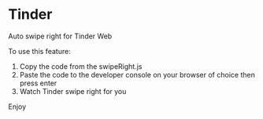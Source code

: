 # Tinder

Auto swipe right for Tinder Web

To use this feature:
1. Copy the code from the swipeRight.js 
2. Paste the code to the developer console on your browser of choice then press enter
3. Watch Tinder swipe right for you

Enjoy
